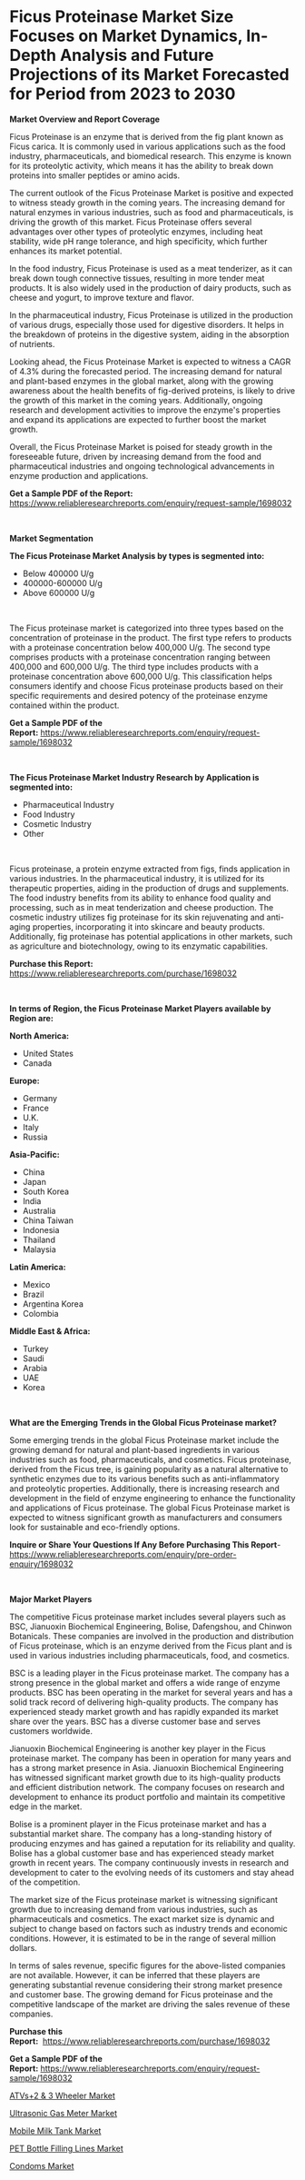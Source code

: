 <p><h1>Ficus Proteinase Market Size Focuses on Market Dynamics, In-Depth Analysis and Future Projections of its Market Forecasted for Period from 2023 to 2030</h1></p><p><strong>Market Overview and Report Coverage</strong></p>
<p><p>Ficus Proteinase is an enzyme that is derived from the fig plant known as Ficus carica. It is commonly used in various applications such as the food industry, pharmaceuticals, and biomedical research. This enzyme is known for its proteolytic activity, which means it has the ability to break down proteins into smaller peptides or amino acids.</p><p>The current outlook of the Ficus Proteinase Market is positive and expected to witness steady growth in the coming years. The increasing demand for natural enzymes in various industries, such as food and pharmaceuticals, is driving the growth of this market. Ficus Proteinase offers several advantages over other types of proteolytic enzymes, including heat stability, wide pH range tolerance, and high specificity, which further enhances its market potential.</p><p>In the food industry, Ficus Proteinase is used as a meat tenderizer, as it can break down tough connective tissues, resulting in more tender meat products. It is also widely used in the production of dairy products, such as cheese and yogurt, to improve texture and flavor.</p><p>In the pharmaceutical industry, Ficus Proteinase is utilized in the production of various drugs, especially those used for digestive disorders. It helps in the breakdown of proteins in the digestive system, aiding in the absorption of nutrients.</p><p>Looking ahead, the Ficus Proteinase Market is expected to witness a CAGR of 4.3% during the forecasted period. The increasing demand for natural and plant-based enzymes in the global market, along with the growing awareness about the health benefits of fig-derived proteins, is likely to drive the growth of this market in the coming years. Additionally, ongoing research and development activities to improve the enzyme's properties and expand its applications are expected to further boost the market growth.</p><p>Overall, the Ficus Proteinase Market is poised for steady growth in the foreseeable future, driven by increasing demand from the food and pharmaceutical industries and ongoing technological advancements in enzyme production and applications.</p></p>
<p><strong>Get a Sample PDF of the Report:</strong> <a href="https://www.reliableresearchreports.com/enquiry/request-sample/1698032">https://www.reliableresearchreports.com/enquiry/request-sample/1698032</a></p>
<p>&nbsp;</p>
<p><strong>Market Segmentation</strong></p>
<p><strong>The Ficus Proteinase Market Analysis by types is segmented into:</strong></p>
<p><ul><li>Below 400000 U/g</li><li>400000-600000 U/g</li><li>Above 600000 U/g</li></ul></p>
<p>&nbsp;</p>
<p><p>The Ficus proteinase market is categorized into three types based on the concentration of proteinase in the product. The first type refers to products with a proteinase concentration below 400,000 U/g. The second type comprises products with a proteinase concentration ranging between 400,000 and 600,000 U/g. The third type includes products with a proteinase concentration above 600,000 U/g. This classification helps consumers identify and choose Ficus proteinase products based on their specific requirements and desired potency of the proteinase enzyme contained within the product.</p></p>
<p><strong>Get a Sample PDF of the Report:</strong>&nbsp;<a href="https://www.reliableresearchreports.com/enquiry/request-sample/1698032">https://www.reliableresearchreports.com/enquiry/request-sample/1698032</a></p>
<p>&nbsp;</p>
<p><strong>The Ficus Proteinase Market Industry Research by Application is segmented into:</strong></p>
<p><ul><li>Pharmaceutical Industry</li><li>Food Industry</li><li>Cosmetic Industry</li><li>Other</li></ul></p>
<p>&nbsp;</p>
<p><p>Ficus proteinase, a protein enzyme extracted from figs, finds application in various industries. In the pharmaceutical industry, it is utilized for its therapeutic properties, aiding in the production of drugs and supplements. The food industry benefits from its ability to enhance food quality and processing, such as in meat tenderization and cheese production. The cosmetic industry utilizes fig proteinase for its skin rejuvenating and anti-aging properties, incorporating it into skincare and beauty products. Additionally, fig proteinase has potential applications in other markets, such as agriculture and biotechnology, owing to its enzymatic capabilities.</p></p>
<p><strong>Purchase this Report:</strong>&nbsp; <a href="https://www.reliableresearchreports.com/purchase/1698032">https://www.reliableresearchreports.com/purchase/1698032</a></p>
<p>&nbsp;</p>
<p><strong>In terms of Region, the Ficus Proteinase Market Players available by Region are:</strong></p>
<p>
    <p> <strong> North America: </strong>
        <ul>
            <li>United States</li>
            <li>Canada</li>
        </ul>
        </p> 
    <p> <strong> Europe: </strong>
        <ul>
            <li>Germany</li>
            <li>France</li>
            <li>U.K.</li>
            <li>Italy</li>
            <li>Russia</li>
        </ul>
        </p> 
    <p> <strong> Asia-Pacific: </strong>
        <ul>
            <li>China</li>
            <li>Japan</li>
            <li>South Korea</li>
            <li>India</li>
            <li>Australia</li>
            <li>China Taiwan</li>
            <li>Indonesia</li>
            <li>Thailand</li>
            <li>Malaysia</li>
        </ul>
        </p> 
    <p> <strong> Latin America: </strong>
        <ul>
            <li>Mexico</li>
            <li>Brazil</li>
            <li>Argentina Korea</li>
            <li>Colombia</li>
        </ul>
        </p> 
    <p> <strong> Middle East & Africa: </strong>
        <ul>
            <li>Turkey</li>
            <li>Saudi</li>
            <li>Arabia</li>
            <li>UAE</li>
            <li>Korea</li>
        </ul>
    </p>
    </p>
<p>&nbsp;</p>
<p><strong>What are the Emerging Trends in the Global Ficus Proteinase market?</strong></p>
<p><p>Some emerging trends in the global Ficus Proteinase market include the growing demand for natural and plant-based ingredients in various industries such as food, pharmaceuticals, and cosmetics. Ficus proteinase, derived from the Ficus tree, is gaining popularity as a natural alternative to synthetic enzymes due to its various benefits such as anti-inflammatory and proteolytic properties. Additionally, there is increasing research and development in the field of enzyme engineering to enhance the functionality and applications of Ficus proteinase. The global Ficus Proteinase market is expected to witness significant growth as manufacturers and consumers look for sustainable and eco-friendly options.</p></p>
<p><strong>Inquire or Share Your Questions If Any Before Purchasing This Report</strong>- <a href="https://www.reliableresearchreports.com/enquiry/pre-order-enquiry/1698032">https://www.reliableresearchreports.com/enquiry/pre-order-enquiry/1698032</a></p>
<p>&nbsp;</p>
<p><strong>Major Market Players</strong></p>
<p><p>The competitive Ficus proteinase market includes several players such as BSC, Jianuoxin Biochemical Engineering, Bolise, Dafengshou, and Chinwon Botanicals. These companies are involved in the production and distribution of Ficus proteinase, which is an enzyme derived from the Ficus plant and is used in various industries including pharmaceuticals, food, and cosmetics.</p><p>BSC is a leading player in the Ficus proteinase market. The company has a strong presence in the global market and offers a wide range of enzyme products. BSC has been operating in the market for several years and has a solid track record of delivering high-quality products. The company has experienced steady market growth and has rapidly expanded its market share over the years. BSC has a diverse customer base and serves customers worldwide.</p><p>Jianuoxin Biochemical Engineering is another key player in the Ficus proteinase market. The company has been in operation for many years and has a strong market presence in Asia. Jianuoxin Biochemical Engineering has witnessed significant market growth due to its high-quality products and efficient distribution network. The company focuses on research and development to enhance its product portfolio and maintain its competitive edge in the market.</p><p>Bolise is a prominent player in the Ficus proteinase market and has a substantial market share. The company has a long-standing history of producing enzymes and has gained a reputation for its reliability and quality. Bolise has a global customer base and has experienced steady market growth in recent years. The company continuously invests in research and development to cater to the evolving needs of its customers and stay ahead of the competition.</p><p>The market size of the Ficus proteinase market is witnessing significant growth due to increasing demand from various industries, such as pharmaceuticals and cosmetics. The exact market size is dynamic and subject to change based on factors such as industry trends and economic conditions. However, it is estimated to be in the range of several million dollars.</p><p>In terms of sales revenue, specific figures for the above-listed companies are not available. However, it can be inferred that these players are generating substantial revenue considering their strong market presence and customer base. The growing demand for Ficus proteinase and the competitive landscape of the market are driving the sales revenue of these companies.</p></p>
<p><strong>Purchase this Report:</strong>&nbsp;&nbsp;<a href="https://www.reliableresearchreports.com/purchase/1698032">https://www.reliableresearchreports.com/purchase/1698032</a></p>
<p></p>
<p><strong>Get a Sample PDF of the Report:</strong>&nbsp;<a href="https://www.reliableresearchreports.com/enquiry/request-sample/1698032">https://www.reliableresearchreports.com/enquiry/request-sample/1698032</a></p>
<p><p><a href="https://github.com/vimar16th/Market-Research-Report-List-1/blob/main/atvs2-3-wheeler-market.md">ATVs+2 & 3 Wheeler Market</a></p><p><a href="https://medium.com/@kabirkhanrp23/ultrasonic-gas-meter-market-size-growth-forecast-2023-2030-62099299ad0a">Ultrasonic Gas Meter Market</a></p><p><a href="https://medium.com/@darrensipes2023/mobile-milk-tank-market-size-growth-forecast-2023-2030-15939d836a56">Mobile Milk Tank Market</a></p><p><a href="https://www.linkedin.com/pulse/pet-bottle-filling-lines-market-insights-players-forecast-73v2f/">PET Bottle Filling Lines Market</a></p><p><a href="https://github.com/sofayahoo2023/Market-Research-Report-List-1/blob/main/condoms-market.md">Condoms Market</a></p></p>